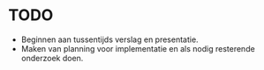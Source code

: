 # TODO



- Beginnen aan tussentijds verslag en presentatie.
- Maken van planning voor implementatie en als nodig resterende onderzoek doen.

